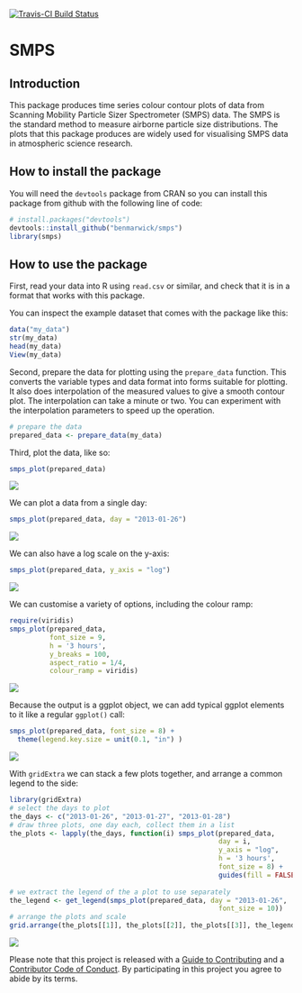 <!-- README.md is generated from README.Rmd. Please edit that file -->
[![Travis-CI Build Status](https://travis-ci.org/benmarwick/smps.svg?branch=master)](https://travis-ci.org/benmarwick/smps)

SMPS
====

Introduction
------------

This package produces time series colour contour plots of data from Scanning Mobility Particle Sizer Spectrometer (SMPS) data. The SMPS is the standard method to measure airborne particle size distributions. The plots that this package produces are widely used for visualising SMPS data in atmospheric science research.

How to install the package
--------------------------

You will need the `devtools` package from CRAN so you can install this package from github with the following line of code:

``` r
# install.packages("devtools")
devtools::install_github("benmarwick/smps")
library(smps)
```

How to use the package
----------------------

First, read your data into R using `read.csv` or similar, and check that it is in a format that works with this package.

You can inspect the example dataset that comes with the package like this:

``` r
data("my_data")
str(my_data)
head(my_data)
View(my_data)
```

Second, prepare the data for plotting using the `prepare_data` function. This converts the variable types and data format into forms suitable for plotting. It also does interpolation of the measured values to give a smooth contour plot. The interpolation can take a minute or two. You can experiment with the interpolation parameters to speed up the operation.

``` r
# prepare the data
prepared_data <- prepare_data(my_data)
```

Third, plot the data, like so:

``` r
smps_plot(prepared_data)
```

![](figures/README-unnamed-chunk-5-1.png)<!-- -->

We can plot a data from a single day:

``` r
smps_plot(prepared_data, day = "2013-01-26")
```

![](figures/README-unnamed-chunk-6-1.png)<!-- -->

We can also have a log scale on the y-axis:

``` r
smps_plot(prepared_data, y_axis = "log")
```

![](figures/README-unnamed-chunk-7-1.png)<!-- -->

We can customise a variety of options, including the colour ramp:

``` r
require(viridis)
smps_plot(prepared_data, 
          font_size = 9, 
          h = '3 hours',
          y_breaks = 100,
          aspect_ratio = 1/4,
          colour_ramp = viridis) 
```

![](figures/README-unnamed-chunk-8-1.png)<!-- -->

Because the output is a ggplot object, we can add typical ggplot elements to it like a regular `ggplot()` call:

``` r
smps_plot(prepared_data, font_size = 8) + 
  theme(legend.key.size = unit(0.1, "in") )
```

![](figures/README-unnamed-chunk-9-1.png)<!-- -->

With `gridExtra` we can stack a few plots together, and arrange a common legend to the side:

``` r
library(gridExtra)
# select the days to plot
the_days <- c("2013-01-26", "2013-01-27", "2013-01-28")
# draw three plots, one day each, collect them in a list
the_plots <- lapply(the_days, function(i) smps_plot(prepared_data, 
                                                    day = i, 
                                                    y_axis = "log",  
                                                    h = '3 hours', 
                                                    font_size = 8) +   
                                                    guides(fill = FALSE))
  
# we extract the legend of the a plot to use separately
the_legend <- get_legend(smps_plot(prepared_data, day = "2013-01-26", 
                                                    font_size = 10))
# arrange the plots and scale
grid.arrange(the_plots[[1]], the_plots[[2]], the_plots[[3]], the_legend, layout_matrix = rbind(c(1,1,4),c(2,2,4),c(3,3,4)))
```

![](figures/README-unnamed-chunk-10-1.png)<!-- -->

Please note that this project is released with a [Guide to Contributing](CONTRIBUTING.md) and a [Contributor Code of Conduct](CONDUCT.md). By participating in this project you agree to abide by its terms.
